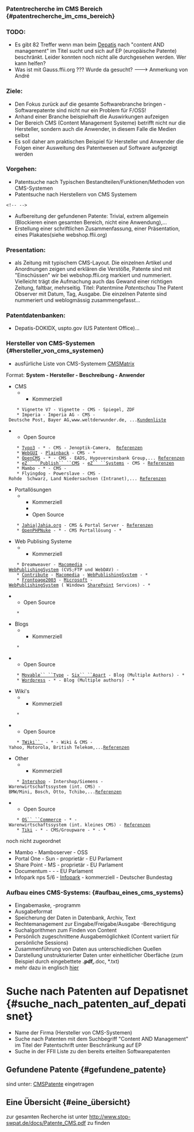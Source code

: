### Patentrecherche im CMS Bereich {#patentrecherche_im_cms_bereich}

### TODO:

-   Es gibt 82 Treffer wenn man beim
    [Depatis](http://depatisnet.dpma.de "wikilink") nach \"content AND
    management\" im Titel sucht und sich auf EP (europäische Patente)
    beschränkt. Leider konnten noch nicht alle durchgesehen werden. Wer
    kann helfen?
-   Was ist mit Gauss.ffii.org ??? Wurde da gesucht? \-\--\> Anmerkung
    von André

### Ziele:

-   Den Fokus zurück auf die gesamte Softwarebranche bringen -
    Softwarepatente sind nicht nur ein Problem für F/OSS!
-   Anhand einer Branche beispielhaft die Auswirkungen aufzeigen
-   Der Bereich CMS (Content Management Systeme) betrifft nicht nur die
    Hersteller, sondern auch die Anwender, in diesem Falle die Medien
    selbst
-   Es soll daher am praktischen Beispiel für Hersteller und Anwender
    die Folgen einer Ausweitung des Patentwesen auf Software aufgezeigt
    werden

### Vorgehen:

-   Patentsuche nach Typischen Bestandteilen/Funktionen/Methoden von
    CMS-Systemen
-   Patentsuche nach Herstellern von CMS Systemem

```{=html}
<!-- -->
```
-   Aufbereitung der gefundenen Patente: Trivial, extrem allgemein
    (Blockieren einen gesamten Bereich, nicht eine Anwendung),\...
-   Erstellung einer schriftlichen Zusammenfassung, einer Präsentation,
    eines Plakates(siehe webshop.ffii.org)

### Presentation:

-   als Zeitung mit typischem CMS-Layout. Die einzelnen Artikel und
    Anordnungen zeigen und erklären die Verstöße, Patente sind mit
    \"Einschüssen\" wir bei webshop.ffii.org markiert und nummeriert.
    Vielleicht trägt die Aufmachung auch das Gewand einer richtigen
    Zeitung, faltbar, mehrseitig. Titel: Patentmine *Patentschau* The
    Patent Observer mit Datum, Tag, Ausgabe. Die einzelnen Patente sind
    nummeriert und weblogmässig zusammengefasst\...

### Patentdatenbanken:

-   Depatis-DOKIDX, uspto.gov (US Patentent Office)\...

### Hersteller von CMS-Systemen {#hersteller_von_cms_systemen}

-   ausfürliche Liste von CMS-Systemem
    [CMSMatrix](http://www.cmsmatrix.org/ "wikilink")

Format: **System - Hersteller - Beschreibung - Anwender**

-   CMS
    -   -   Kommerziell

`    * Vignette V7 - Vignette - CMS - Spiegel, ZDF`\
`    * Imperia - Imperia AG - CMS - Deutsche Post, Bayer AG,www.weltderwunder.de, ...`[`Kundenliste`](http://www.imperia.de/de/htmls/kunden/kundenliste/index.html "wikilink")

-   -   Open Source

`    * `[`Typo3`](http://typo3.com/index.php?id=1221&L=2 "wikilink")` - * - CMS - Jenoptik-Camera,  `[`Referenzen`](http://typo3.org/about/references/ "wikilink")` `\
`    * `[`WebGUI`](http://www.plainblack.com/webgui "wikilink")` - `[`Plainback`](http://www.plainblack.com/ "wikilink")` - CMS - *`\
`    * `[`OpenCMS`](http://www.opencms.org/opencms/en/ "wikilink")` - * - CMS - EADS, Hypovereinsbank Group,... `[`Referenzen`](http://www.opencms.org/opencms/en/support/references/index.html "wikilink")\
`    * `[`eZ`` ``Publish`` ``CMS`](http://ez.no/ez_publish "wikilink")` - `[`eZ`` ``Systems`](http://ez.no/ "wikilink")` - CMS - `[`Referenzen`](http://ez.no/ez_publish/references "wikilink")\
`    * Mambo - * - CMS -`\
`    * Flyingdog - Powerslave - CMS - Rohde  Schwarz, Land Niedersachsen (Intranet),... `[`Referenzen`](http://www.flyingdog.biz/flyingdog/powerslave,id,5,nodeid,5,_language,de.html "wikilink")

-   Portallösungen
    -   -   Kommerziell
        -   
        -   Open Source

`    * `[`Jahia`](http://www.jahia.org/jahia/Jahia "wikilink")`|`[`Jahia.org`](Jahia.org "wikilink")` - CMS & Portal Server - `[`Referenzen`](http://www.jahia.org/jahia/page340.html "wikilink")\
`    * `[`OpenPHPNuke`](http://www.openphpnuke.com/ "wikilink")` - * - CMS Portallösung - *`

-   Web Publising Systeme
    -   -   Kommerziell

`    * Dreamweaver - `[`Macomedia`](http://www.macromedia.com/ "wikilink")` - `[`WebPublishingSystem`](WebPublishingSystem "wikilink")` (CVS;FTP und WebDAV) - `\
`    * `[`Contribute`](http://www.macromedia.com/software/contribute/ "wikilink")` - `[`Macomedia`](http://www.macromedia.com/ "wikilink")` - `[`WebPublishingSystem`](WebPublishingSystem "wikilink")` - *`\
`    * `[`Frontpage2003`](http://www.microsoft.com/office/frontpage/prodinfo/overview.mspx "wikilink")` - `[`Microsoft`](http://www.microsoft.com/ "wikilink")` - `[`WebPublishingSystem`](WebPublishingSystem "wikilink")` ( Windows `[`SharePoint`](SharePoint "wikilink")` Services) - *`

-   -   Open Source

`    * `

-   Blogs
    -   -   Kommerziell

`    * `

-   -   Open Source

`    * `[`Movable`` ``Type`](http://www.movabletype.org/ "wikilink")` - `[`Six`` ``Apart`](http://www.sixapart.com/ "wikilink")` - Blog (Multiple Authors) - *`\
`    * `[`Wordpress`](http://wordpress.org/ "wikilink")` - * - Blog (Multiple authors) - *`

-   Wiki\'s
    -   -   Kommerziell

`    * `

-   -   Open Source

`    * `[`TWiki`` `](http://twiki.org "wikilink")` - * - Wiki & CMS - Yahoo, Motorola, British Telekom,...`[`Referenzen`](http://twiki.org/cgi-bin/view/Main/TWikiSuccessStories "wikilink")

-   Other
    -   -   Kommerziell

`    * `[`Intershop`](http://www.intershop.de/ "wikilink")` - Intershop/Siemens - Warenwirtschaftssystem (int. CMS) - BMW/Mini, Bosch, Otto, Tchibo,...`[`Referenzen`](http://www.intershop.de/company/customers/ "wikilink")

-   -   Open Source

`    * `[`OS`` ``Commerce`](http://www.oscommerce.com/ "wikilink")` - * - Warenwirtschaftssystem (int. kleines CMS) - `[`Referenzen`](http://www.oscommerce.com/shops/live "wikilink")\
`    * `[`Tiki`](http://tikiwiki.org/tiki-index.php "wikilink")` - * - CMS/Groupware - * - *`

noch nicht zugeordnet

-   Mambo - Mamboserver - OSS
-   Portal One - Sun - proprietär - EU Parlament
-   Share Point - MS - proprietär - EU Parlament
-   Documentum - - - EU Parlament
-   Infopark nps 5/6 - [Infopark](http://www.infopark.de "wikilink") -
    kommerziell - Deutscher Bundestag

### Aufbau eines CMS-Systems: {#aufbau_eines_cms_systems}

-   Eingabemaske, -programm
-   Ausgabeformat
-   Speicherung der Daten in Datenbank, Archiv, Text
-   Rechtemanagement zur Eingabe/Freigabe/Ausgabe -Berechtigung
-   Suchalgorithmen zum Finden von Content
-   Persönlich zugeschnittene Ausgabemöglichkeit (Content variiert für
    persönliche Sessions)
-   Zusammenführung von Daten aus unterschiedlichen Quellen
-   Darstellung unstrukturierter Daten unter einheitlicher Oberfäche
    (zum Beispiel durch eingebettete **.pdf,**.doc, \*.txt)
-   mehr dazu in englisch
    [hier](http://www.steptwo.com.au/papers/kmc_evaluate/ "wikilink")

# Suche nach Patenten auf Depatisnet {#suche_nach_patenten_auf_depatisnet}

-   Name der Firma (Hersteller von CMS-Systemen)
-   Suche nach Patenten mit dem Suchbegriff \"Content AND Management\"
    im Titel der Patentschrift unter Beschränkung auf EP
-   Suche in der FFII Liste zu den bereits erteilten Softwarepatenten

## Gefundene Patente {#gefundene_patente}

sind unter:
[CMSPatente](http://kwiki.ffii.org/index.cgi?CMSPatente04De "wikilink")
eingetragen

## Eine Übersicht {#eine_übersicht}

zur gesamten Recherche ist unter [
<http://www.stop-swpat.de/docs/Patente_CMS.pdf>](//www.stop-swpat.de/docs/Patente_CMS.pdf "wikilink")
zu finden
